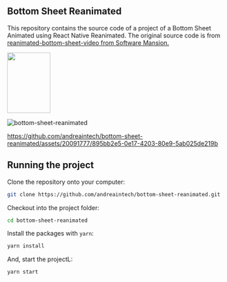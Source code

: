 ## Bottom Sheet Reanimated

This repository contains the source code of a project of a Bottom Sheet Animated using React Native Reanimated. The original source code is from [reanimated-bottom-sheet-video from Software Mansion.](https://github.com/software-mansion-labs/reanimated-bottom-sheet-video)

<img src="https://github.com/andreaintech/bottom-sheet-reanimated/assets/20091777/8fd970b6-4c1b-4f5c-bee6-33937f559994" width="100" height="140" />

![bottom-sheet-reanimated](https://github.com/andreaintech/bottom-sheet-reanimated/assets/20091777/8fd970b6-4c1b-4f5c-bee6-33937f559994)



https://github.com/andreaintech/bottom-sheet-reanimated/assets/20091777/895bb2e5-0e17-4203-80e9-5ab025de219b


## Running the project

Clone the repository onto your computer:

```sh
git clone https://github.com/andreaintech/bottom-sheet-reanimated.git
```

Checkout into the project folder:

```sh
cd bottom-sheet-reanimated
```

Install the packages with `yarn`:

```sh
yarn install
```

And, start the projectL:

```sh
yarn start
```
